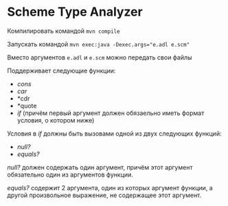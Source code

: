 # Scheme Type Analyzer
Компилировать командой `mvn compile`

Запускать командой `mvn exec:java -Dexec.args="e.adl e.scm"`

Вместо аргументов `e.adl` и `e.scm` можно передать свои файлы

Поддерживает следующие функции:
* *cons*
* *car*
* *cdr
* *quote
* *if* (причём первый аргумент должен обязаельно иметь формат условия, о котором ниже)

Условия в *if* должны быть вызовами одной из двух следующих функций:
* *null?*
* *equals?*

*null?* должен содержать один аргумент, причём этот аргумент обязательно один из аргументов функции.

*equals?* содержит 2 аргумента, один из которых аргумент функции, а другой произвольное выражение, не содержащее этот аргумент.
